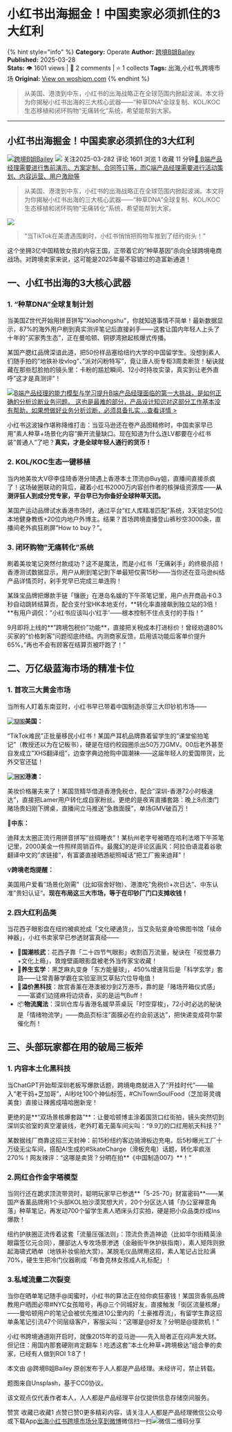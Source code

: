 # 小红书出海掘金！中国卖家必须抓住的3大红利
{% hint style="info" %}
**Category:** Operate
**Author:** [跨境B姐Bailey](https://www.woshipm.com/u/1214307)
**Published:** 2025-03-28  
**Stats:** 👁️ 1601 views | 💬 2 comments | ⭐ 1 collects
**Tags:** 出海,小红书,跨境市场
**Original:** [View on woshipm.com](https://www.woshipm.com/operate/6198205.html)
{% endhint %}
> 从美国、港澳到中东，小红书的出海战略正在全球范围内掀起波澜。本文将为你揭秘小红书出海的三大核心武器——“种草DNA”全球复制、KOL/KOC生态移植和闭环购物“无痛转化”系统，希望能帮到大家。

---

## 小红书出海掘金！中国卖家必须抓住的3大红利

[![](https://image.woshipm.com/wp-files/2022/07/4iQZlEtZZSoMUREV37D7.jpg!/both/72x72)](https://www.woshipm.com/u/1214307)[跨境B姐Bailey](https://www.woshipm.com/u/1214307) ![](https://static.woshipm.com/tag/1101_1@2x.png) 关注2025-03-282 评论 1601 浏览 1 收藏 11 分钟[🔗 B端产品经理需要进行售前演示、方案定制、合同签订等，而C端产品经理需要进行活动策划、内容运营、用户激励等](https://ke.qidianla.com/courses/bcpm)

> 从美国、港澳到中东，小红书的出海战略正在全球范围内掀起波澜。本文将为你揭秘小红书出海的三大核心武器——“种草DNA”全球复制、KOL/KOC生态移植和闭环购物“无痛转化”系统，希望能帮到大家。

![](https://image.woshipm.com/2024/06/14/17ccd2bc-2a2b-11ef-8e4c-00163e142b65.png)

> “当TikTok在美遭遇围剿时，小红书悄悄把购物车推到了纽约街头！”

这个坐拥3亿中国精致女孩的内容王国，正带着它的”种草基因”杀向全球跨境电商战场。对跨境卖家来说，这可能是2025年最不容错过的造富新通道！

## 一、小红书出海的3大核心武器

### 1\. “种草DNA”全球复制计划

当美国Z世代开始用拼音拼写”Xiaohongshu”，你就知道事情不简单！最新数据显示，87%的海外用户刷到真实测评笔记后直接剁手——这套让国内年轻人上头了十年的”买家秀生态”，正在曼哈顿、铜锣湾掀起核爆式传播。

某国产腮红品牌深谙此道，把50份样品塞给纽约大学的中国留学生。没想到素人们随手拍的”地铁补妆vlog”、”派对闪粉特写”，竟让唐人街专柜3周卖断货！秘诀就藏在那些怼脸拍的镜头里：卡粉的尴尬瞬间、12小时持妆实录，真实到让老外直呼”这才是真测评”！

[![](https://image.woshipm.com/2023/08/02/1554eea8-30e3-11ee-88e7-00163e0b5ff3.png)B端产品经理的能力模型与学习提升B端产品经理面临的第一大挑战，是如何正确的分析诊断业务问题。 这也是最难的部分，产品设计知识对这部分工作基本没有帮助，如果想做好业务分析诊断，必须具备扎实 ...查看详情 >](https://ke.qidianla.com/courses/bcpm)

小红书这波操作堪称降维打击：当亚马逊还在卷产品图精修时，中国卖家早已用”素人种草+场景化内容”撕开流量缺口。现在知道为什么连LV都要在小红书装”普通人”了吧？**真实，才是全球年轻人通行的货币！**

### 2\. KOL/KOC生态一键移植

当内地美妆大V@李佳琦香港分琦遇上香港本土顶流@Buy姐，直播间直接杀疯了！这场破圈联动的背后，藏着小红书2000万内容创作者的核弹级资源库——**从测评狂人到成分党专家，平台早已为你备好全球种草天团。**

某国产运动品牌试水香港市场时，通过平台”红人库精准匹配”系统，3天锁定50位本地健身教练+20位内地户外博主。结果？首场跨境直播登山裤秒空3000条，直播间老外疯狂刷屏”How to buy？”。

### 3\. 闭环购物”无痛转化”系统

刷着美妆笔记突然付款成功？这不是魔法，而是小红书「无痛剁手」的终极杀招！香港测试数据显示，用户从刷到笔记到下单最短仅需15秒——当你还在亚马逊纠结产品详情页时，剁手党早已完成三单连购！

某珠宝品牌把爆款手链「镶嵌」在港岛名媛的下午茶笔记里，用户点开商品卡0.3秒自动跳转结算页，配合支付宝HK本地支付，\*\*转化率直接飙到独立站的3倍！\*\*有用户调侃：”小红书应该叫小‘红手’——根本控制不住点支付的手指！”

9月即将上线的\*\*”跨境包税价”功能\*\*，直接把关税成本打进标价！曾经劝退80%买家的”价格刺客”问题彻底终结。内测商家反馈，启用该功能后客单价提升65%，”再也不会有顾客在结算页被吓跑了！”

## 二、万亿级蓝海市场的精准卡位

### 1\. 首攻三大黄金市场

当所有人盯着东南亚时，小红书早已带着中国制造杀穿三大印钞机市场——

**![🇺🇸](https://s.w.org/images/core/emoji/15.0.3/svg/1f1fa-1f1f8.svg)美国：**

“TikTok难民”正批量移民小红书！某国产耳机品牌靠着留学生的”课堂偷拍笔记”（教授还以为在记板书），硬是在纽约校园圈杀出50万刀GMV。00后老外甚至自发成立”XHS翻译组”，边查字典边抢购中国潮袜——这届年轻人的爱国带货，比外交官还猛！

**![🇭🇰](https://s.w.org/images/core/emoji/15.0.3/svg/1f1ed-1f1f0.svg)港澳：**

美妆价格屠夫来了！某国货精华借道香港免税仓，配合”深圳-香港72小时极速达”，直接把Lamer用户转化成自家粉丝。更绝的是夜宵直播套路：晚上8点澳门赌场贵妇刚下牌桌，直播间立马推送”急救面膜”，单场GMV破百万！

**🐫中东：**

迪拜太太圈正流行用拼音拼写”丝绸睡衣”！某杭州老字号被晒在哈利法塔下午茶笔记里，2000美金一件照样周销百件。最魔幻的是评论区画风：阿拉伯语混着谷歌翻译中文的”求链接”，有富婆直接晒游艇照喊话”把工厂搬来迪拜”！

**💡跨境老炮提醒：**

美国用户爱看”场景化刚需”（比如宿舍好物）、港澳吃”免税价+次日达”、中东认准”贵妇认证”。**现在布局这三大市场，等于在印钞厂门口支摊收钱！**

### 2.四大红利品类

当花西子眼影盘在纽约被疯抢成「文化硬通货」，当艾灸贴变身哈佛图书馆「续命神器」，小红书卖家早已参透财富真经——

*   💄**国潮核武**：花西子靠「二十四节气眼影」收割百万流量，秘诀在「视觉暴力+文化上瘾」，敦煌壁画眼影盘被老外当传家宝收藏！
*   🧘**养生玄学**：黑芝麻丸变身「东方能量球」，450%增速背后是「科学玄学」套路——让常青藤学霸在实验室测艾草贴穴位导电值！
*   🎁**溢价黑科技**：故宫香薰在港澳被炒到2万港币，靠的是「赌场开箱仪式感」——富婆们边搓麻将边烧香，买的是运气Buff！
*   📦**物流魔法**：深圳仓库与香港名媛早茶桌玩「时空穿梭」，72小时必达的秘诀是「情绪物流学」——商品页标注”面膜必在约会前送达”，把快递变成荷尔蒙催化剂！

## 三、头部玩家都在用的破局三板斧

### 1\. 内容本土化黑科技

当ChatGPT开始帮深圳老板写爆款话题，跨境电商就进入了“开挂时代”——输入“老干妈+芝加哥”，AI秒吐100个神仙标签，#ChiTownSoulFood（芝加哥灵魂美食）直接让辣酱成嘻哈圈新宠！

更绝的是**“双场景核爆套路”**：让曼哈顿博主涂着国货口红街拍，镜头突然切到深圳实验室的真空灌装线，老外盯着无菌车间尖叫：“9.9刀的口红用航天科技？”

某数据线厂商靠这招三天封神：前15秒纽约客边骑滑板边充电，后5秒曝光工厂十万级无尘车间，搭配AI生成的#SkateCharge（滑板充电）话题，转化率疯涨270%！网友辣评：“这哪是卖货？分明在拍\*\*《中国制造007》\*\*！”

### 2.网红合作金字塔模型

当同行还在跪求顶流带货时，聪明玩家早已参透**「5-25-70」财富密码**——某国产香薰品牌用1个头部KOL拍沙漠冥想大片，20个分区达人铺「办公室禅意角落」种草笔记，再发动700个留学生素人晒床头灯实拍，硬是把小众品类炒成Ins爆款！

纽约护肤圈正流传着这套「流量压强法则」：顶流负责造神迹（比如华尔街精英涂眼霜签亿元合同），腰部达人专攻场景渗透（金融街午休护肤指南），素人矩阵则掀起海啸式晒单（地铁补妆偷拍大赏）。某脱毛仪品牌用这招，素人笔记占比拉满70%，硬生生把冷门仪器刷成「布鲁克林女孩成人礼标配」！

### 3.私域流量二次裂变

当你在晒单笔记随手@闺蜜时，小红书的算法正在给你疯狂塞钱！某国货香氛品牌教用户晒图必带#NYC女孩暗号，再@三个同城好友，直接触发「街区流量核爆」——曼哈顿用户的笔记会被优先推进10公里内的「土豪推荐流」，有留学生靠这招单条笔记引流47个同层级客户，客服尖叫：”这哪是@好友？分明是@提款机！”

小红书跨境通道刚开启时，就像2015年的亚马逊——先入局者正在闷声发大财。但记住：用国内那套硬刚肯定翻车！吃透这套”本土化种草+跨境极达”组合拳的卖家，已经有人做到ROI 1:8了！

本文由 @跨境B姐Bailey 原创发布于人人都是产品经理。未经许可，禁止转载。

题图来自Unsplash，基于CC0协议。

该文观点仅代表作者本人，人人都是产品经理平台仅提供信息存储空间服务。

赞赏 收藏已收藏1 点赞已赞0更多精彩内容，请关注人人都是产品经理微信公众号或下载App[出海](https://www.woshipm.com/tag/%e5%87%ba%e6%b5%b7)[小红书](https://www.woshipm.com/tag/%e5%b0%8f%e7%ba%a2%e4%b9%a6)[跨境市场](https://www.woshipm.com/tag/%e8%b7%a8%e5%a2%83%e5%b8%82%e5%9c%ba)[分享到微博](https://service.weibo.com/share/share.php?appkey=2775287854&title=小红书出海掘金！中国卖家必须抓住的3大红利&url=https://www.woshipm.com/operate/6198205.html&pic=https://image.woshipm.com/2024/06/14/17ccd2bc-2a2b-11ef-8e4c-00163e142b65.png)微信扫一扫![微信二维码](https://api.pwmqr.com/qrcode/create/?url=https://www.woshipm.com/operate/6198205.html)分享